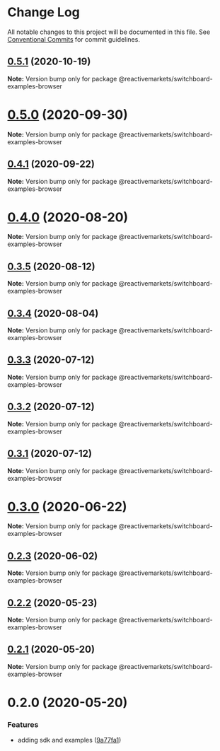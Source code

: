 # Change Log

All notable changes to this project will be documented in this file.
See [Conventional Commits](https://conventionalcommits.org) for commit guidelines.

## [0.5.1](https://github.com/reactivemarkets/switchboard-js/compare/v0.5.0...v0.5.1) (2020-10-19)

**Note:** Version bump only for package @reactivemarkets/switchboard-examples-browser





# [0.5.0](https://github.com/reactivemarkets/switchboard-js/compare/v0.4.1...v0.5.0) (2020-09-30)

**Note:** Version bump only for package @reactivemarkets/switchboard-examples-browser





## [0.4.1](https://github.com/reactivemarkets/switchboard-js/compare/v0.4.0...v0.4.1) (2020-09-22)

**Note:** Version bump only for package @reactivemarkets/switchboard-examples-browser





# [0.4.0](https://github.com/reactivemarkets/switchboard-js/compare/v0.3.5...v0.4.0) (2020-08-20)

**Note:** Version bump only for package @reactivemarkets/switchboard-examples-browser





## [0.3.5](https://github.com/reactivemarkets/switchboard-js/compare/v0.3.4...v0.3.5) (2020-08-12)

**Note:** Version bump only for package @reactivemarkets/switchboard-examples-browser





## [0.3.4](https://github.com/reactivemarkets/switchboard-js/compare/v0.3.3...v0.3.4) (2020-08-04)

**Note:** Version bump only for package @reactivemarkets/switchboard-examples-browser





## [0.3.3](https://github.com/reactivemarkets/switchboard-js/compare/v0.3.2...v0.3.3) (2020-07-12)

**Note:** Version bump only for package @reactivemarkets/switchboard-examples-browser





## [0.3.2](https://github.com/reactivemarkets/switchboard-js/compare/v0.3.1...v0.3.2) (2020-07-12)

**Note:** Version bump only for package @reactivemarkets/switchboard-examples-browser





## [0.3.1](https://github.com/reactivemarkets/switchboard-js/compare/v0.3.0...v0.3.1) (2020-07-12)

**Note:** Version bump only for package @reactivemarkets/switchboard-examples-browser





# [0.3.0](https://github.com/reactivemarkets/switchboard-js/compare/v0.2.4...v0.3.0) (2020-06-22)

**Note:** Version bump only for package @reactivemarkets/switchboard-examples-browser





## [0.2.3](https://github.com/reactivemarkets/switchboard-js/compare/v0.2.2...v0.2.3) (2020-06-02)

**Note:** Version bump only for package @reactivemarkets/switchboard-examples-browser





## [0.2.2](https://github.com/reactivemarkets/switchboard-js/compare/v0.2.1...v0.2.2) (2020-05-23)

**Note:** Version bump only for package @reactivemarkets/switchboard-examples-browser





## [0.2.1](https://github.com/reactivemarkets/switchboard-js/compare/v0.2.0...v0.2.1) (2020-05-20)

**Note:** Version bump only for package @reactivemarkets/switchboard-examples-browser





# 0.2.0 (2020-05-20)


### Features

* adding sdk and examples ([9a77fa1](https://github.com/reactivemarkets/switchboard-js/commit/9a77fa105a6dcb6cf657c3a341d352fd4fd37355))
